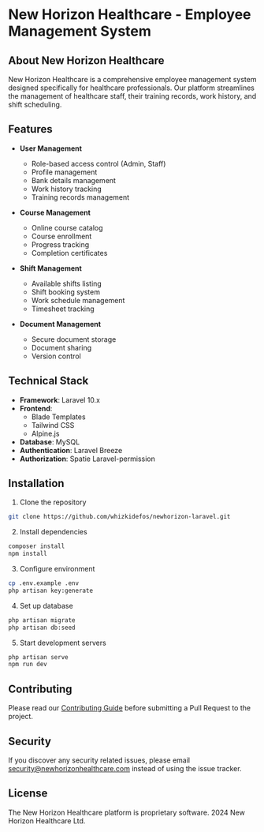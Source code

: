 # New Horizon Healthcare - Employee Management System

## About New Horizon Healthcare

New Horizon Healthcare is a comprehensive employee management system designed specifically for healthcare professionals. Our platform streamlines the management of healthcare staff, their training records, work history, and shift scheduling.

## Features

- **User Management**
  - Role-based access control (Admin, Staff)
  - Profile management
  - Bank details management
  - Work history tracking
  - Training records management

- **Course Management**
  - Online course catalog
  - Course enrollment
  - Progress tracking
  - Completion certificates

- **Shift Management**
  - Available shifts listing
  - Shift booking system
  - Work schedule management
  - Timesheet tracking

- **Document Management**
  - Secure document storage
  - Document sharing
  - Version control

## Technical Stack

- **Framework**: Laravel 10.x
- **Frontend**: 
  - Blade Templates
  - Tailwind CSS
  - Alpine.js
- **Database**: MySQL
- **Authentication**: Laravel Breeze
- **Authorization**: Spatie Laravel-permission

## Installation

1. Clone the repository
```bash
git clone https://github.com/whizkidefos/newhorizon-laravel.git
```

2. Install dependencies
```bash
composer install
npm install
```

3. Configure environment
```bash
cp .env.example .env
php artisan key:generate
```

4. Set up database
```bash
php artisan migrate
php artisan db:seed
```

5. Start development servers
```bash
php artisan serve
npm run dev
```

## Contributing

Please read our [Contributing Guide](CONTRIBUTING.md) before submitting a Pull Request to the project.

## Security

If you discover any security related issues, please email security@newhorizonhealthcare.com instead of using the issue tracker.

## License

The New Horizon Healthcare platform is proprietary software. 2024 New Horizon Healthcare Ltd.
